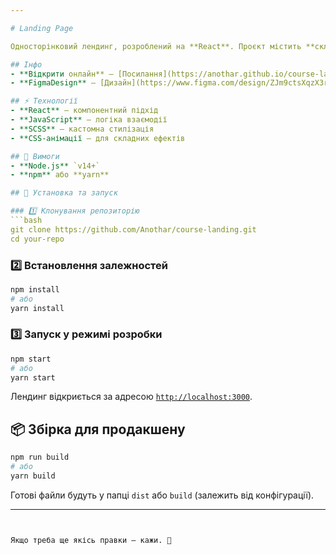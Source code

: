 ```yaml
---

# Landing Page  

Односторінковий лендинг, розроблений на **React**. Проєкт містить **складні анімації**, стилі написані на **SCSS**, а також використовується **JavaScript** для взаємодії з елементами сторінки.  

## Інфо
- **Відкрити онлайн** – [Посилання](https://anothar.github.io/course-landing/)
- **FigmaDesign** – [Дизайн](https://www.figma.com/design/ZJm9ctsXqzX3rY5QuKTTXz/%D0%A2.Z.14-%D0%92%D0%B5%D1%80%D1%81%D1%82%D0%BA%D0%B0-Frontend?node-id=8076-1087&t=78H2VgV0g4wptKv6-0)

## ⚡ Технології  
- **React** – компонентний підхід  
- **JavaScript** – логіка взаємодії  
- **SCSS** – кастомна стилізація  
- **CSS-анімації – для складних ефектів  

## 🔧 Вимоги  
- **Node.js** `v14+`  
- **npm** або **yarn**  

## 🚀 Установка та запуск  

### 1️⃣ Клонування репозиторію  
```bash
git clone https://github.com/Anothar/course-landing.git
cd your-repo
```

### 2️⃣ Встановлення залежностей  
```bash
npm install
# або
yarn install
```

### 3️⃣ Запуск у режимі розробки  
```bash
npm start
# або
yarn start
```
Лендинг відкриється за адресою [`http://localhost:3000`](http://localhost:3000).  

## 📦 Збірка для продакшену  
```bash
npm run build
# або
yarn build
```
Готові файли будуть у папці `dist` або `build` (залежить від конфігурації).  

---
```


Якщо треба ще якісь правки — кажи. 🚀

